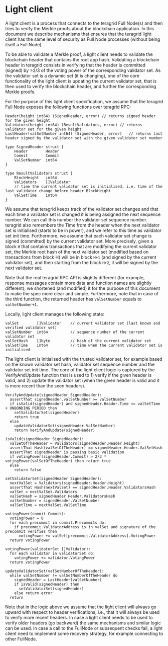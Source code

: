 # Light client

A light client is a process that connects to the teragrid Full Node(s) and then tries to verify the Merkle proofs 
about the blockchain application. In this document we describe mechanisms that ensures that the teragrid light client 
has the same level of security as Full Node processes (without being itself a Full Node). 

To be able to validate a Merkle proof, a light client needs to validate the blockchain header that contains the root app hash. 
Validating a blockchain header in teragrid consists in verifying that the header is committed (signed) by >2/3 of the 
voting power of the corresponding validator set. As the validator set is a dynamic set (it is changing), one of the 
core functionality of the light client is updating the current validator set, that is then used to verify the 
blockchain header, and further the corresponding Merkle proofs. 

For the purpose of this light client specification, we assume that the teragrid Full Node exposes the following functions over
teragrid RPC:

```golang
Header(height int64) (SignedHeader, error) // returns signed header for the given height
Validators(height int64) (ResultValidators, error) // returns validator set for the given height
LastHeader(valSetNumber int64) (SignedHeader, error)   // returns last header signed by the validator set with the given validator set number

type SignedHeader struct {
    Header        Header 
    Commit        Commit
    ValSetNumber  int64 
}

type ResultValidators struct {
    BlockHeight   int64              
    Validators    []Validator 
    // time the current validator set is initialised, i.e, time of the last validator change before header BlockHeight 
    ValSetTime    int64               
}
```

We assume that teragrid keeps track of the validator set changes and that each time a validator set is changed it is 
being assigned the next sequence number. We can call this number the validator set sequence number. teragrid also remembers 
the Time from the header when the next validator set is initialised (starts to be in power), and we refer to this time
as validator set init time.
Furthermore, we assume that each validator set change is signed (committed) by the current validator set. More precisely,
given a block `H` that contains transactions that are modifying the current validator set, the Merkle root hash of the next 
validator set (modified based on transactions from block H) will be in block `H+1` (and signed by the current validator 
set), and then starting from the block `H+2`, it will be signed by the next validator set.    

Note that the real teragrid RPC API is slightly different (for example, response messages contain more data and function 
names are slightly different); we shortened (and modified) it for the purpose of this document to make the spec more 
clear and simple. Furthermore, note that in case of the third function, the returned header has `ValSetNumber` equals to 
`valSetNumber+1`.    


Locally, light client manages the following state:

```golang
valSet        []Validator    // current validator set (last known and verified validator set) 
valSetNumber  int64          // sequence number of the current validator set 
valSetHash    []byte         // hash of the current validator set
valSetTime    int64          // time when the current validator set is initialised  
```

The light client is initialised with the trusted validator set, for example based on the known validator set hash,
validator set sequence number and the validator set init time.
The core of the light client logic is captured by the VerifyAndUpdate function that is used to 1) verify if the given header is valid,
and 2) update the validator set (when the given header is valid and it is more recent than the seen headers). 

```golang
VerifyAndUpdate(signedHeader SignedHeader):
  assertThat signedHeader.valSetNumber >= valSetNumber  
  if isValid(signedHeader) and signedHeader.Header.Time <= valSetTime + UNBONDING_PERIOD then
    setValidatorSet(signedHeader)
    return true
  else
    updateValidatorSet(signedHeader.ValSetNumber)
    return VerifyAndUpdate(signedHeader)

isValid(signedHeader SignedHeader):
  valSetOfTheHeader = Validators(signedHeader.Header.Height)
  assertThat Hash(valSetOfTheHeader) == signedHeader.Header.ValSetHash
  assertThat signedHeader is passing basic validation
  if votingPower(signedHeader.Commit) > 2/3 * votingPower(valSetOfTheHeader) then return true
  else 
    return false

setValidatorSet(signedHeader SignedHeader):
  nextValSet = Validators(signedHeader.Header.Height)
  assertThat Hash(nextValSet) == signedHeader.Header.ValidatorsHash
  valSet = nextValSet.Validators
  valSetHash = signedHeader.Header.ValidatorsHash
  valSetNumber = signedHeader.ValSetNumber
  valSetTime = nextValSet.ValSetTime  

votingPower(commit Commit):
  votingPower = 0
  for each precommit in commit.Precommits do:
    if precommit.ValidatorAddress is in valSet and signature of the precommit verifies then
      votingPower += valSet[precommit.ValidatorAddress].VotingPower
  return votingPower

votingPower(validatorSet []Validator):
  for each validator in validatorSet do:
    votingPower += validator.VotingPower    
  return votingPower
  
updateValidatorSet(valSetNumberOfTheHeader):
  while valSetNumber != valSetNumberOfTheHeader do
    signedHeader = LastHeader(valSetNumber)
    if isValid(signedHeader) then
      setValidatorSet(signedHeader)
    else return error
  return
```

Note that in the logic above we assume that the light client will always go upward with respect to header verifications,
i.e., that it will always be used to verify more recent headers. In case a light client needs to be used to verify older
headers (go backward) the same mechanisms and similar logic can be used. In case a call to the FullNode or subsequent 
checks fail, a light client need to implement some recovery strategy, for example connecting to other FullNode.  
